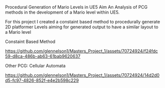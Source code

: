 Procedural Generation of Mario Levels in UE5
Aim 
An Analysis of PCG methods in the development of a Mario level within UE5. 

For this project I created a constaint based method to procedurally generate 2D platformer Levels aiming for generated output to have a similar layout to a Mario level

Constaint Based Method

https://github.com/glennelson1/Masters_Project_1/assets/70724924/f24fdc59-d8ca-486b-ab63-61bab9620637


Other PCG: Cellular Automata

https://github.com/glennelson1/Masters_Project_1/assets/70724924/14d2d0d5-fc97-4826-852f-e4e2b598c229






